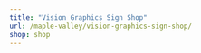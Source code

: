 ```yaml
---
title: "Vision Graphics Sign Shop"
url: /maple-valley/vision-graphics-sign-shop/
shop: shop
---
```

